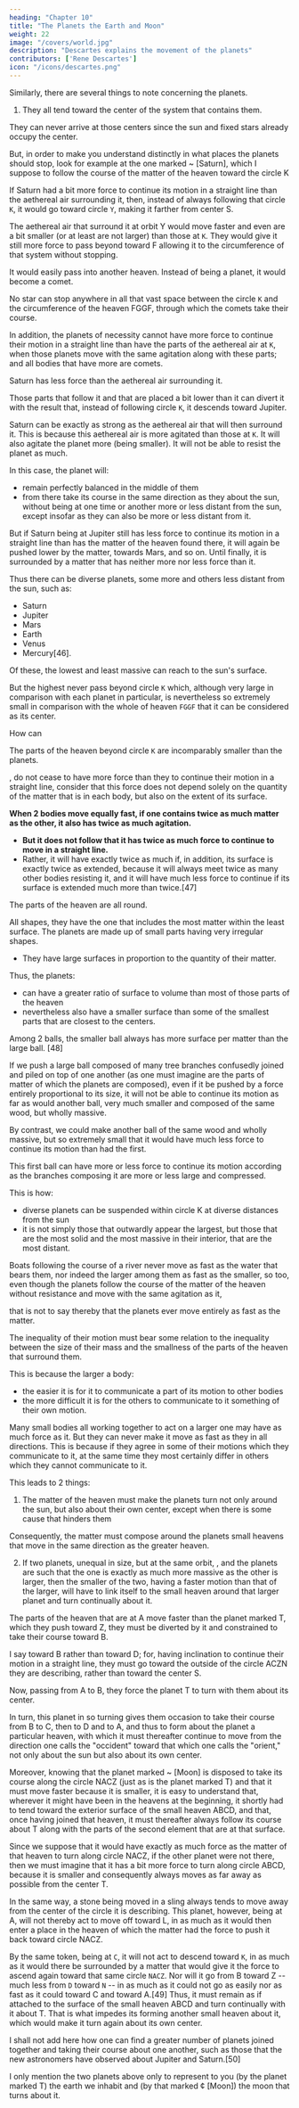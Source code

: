 ```yaml
---
heading: "Chapter 10"
title: "The Planets the Earth and Moon"
weight: 22
image: "/covers/world.jpg"
description: "Descartes explains the movement of the planets"
contributors: ['Rene Descartes']
icon: "/icons/descartes.png"
---
```




Similarly, there are several things to note concerning the planets. 

1. They all tend toward the center of the <!-- heavens --> system that contains them. 

They can never arrive at those centers since the sun and fixed stars already occupy the center. 

But, in order to make you understand distinctly in what places the planets should stop, look for example at the one marked ~ [Saturn], which I suppose to follow the course of the matter of the heaven toward the circle K

If Saturn had a bit more force to continue its motion in a straight line than <!-- do the parts of --> the aethereal air surrounding it, then, instead of always following that circle `K`, it would go toward circle `Y`, making it farther from center S.

The aethereal air that surround it at orbit Y would move faster and even are a bit smaller (or at least are not larger) than those at `K`. They would give it still more force to pass beyond toward F allowing it to the circumference of that system without stopping. 

It would easily pass into another heaven. Instead of being a planet, it would become a comet.

No star can stop anywhere in all that vast space between the circle `K` and the circumference of the heaven FGGF, through which the comets take their course. 

In addition, the planets of necessity cannot have more force to continue their motion in a straight line than have the parts of the aethereal air <!-- second element --> at `K`, when those planets move with the same agitation along with these parts; and all bodies that have more are comets.

Saturn has less force than the <!-- parts of the --> aethereal air surrounding it. 

Those parts that follow it and that are placed a bit lower than it can divert it with the result that, instead of following circle `K`, it descends toward Jupiter. 

Saturn can be exactly as strong as <!-- the parts of --> the aethereal air that will then surround it. This is because <!-- these parts of the second element --> this aethereal air <!-- are --> is more agitated than those at `K`. <!-- They --> It will also agitate the planet more (being <!-- addition --> smaller). <!-- They --> It will not be able to resist the planet as much. 

In this case, the planet will:
- remain perfectly balanced in the middle of them
- from there take its course in the same direction as they about the sun, without being at one time or another more or less distant from the sun, except insofar as they can also be more or less distant from it.

But if Saturn being at Jupiter still has less force to continue its motion in a straight line than has the matter of the heaven found there, it will again be pushed lower by the matter, towards Mars, and so on. Until finally, it is surrounded by a matter that has neither more nor less force than it.

Thus <!-- you see that --> there can be diverse planets, some more and others less distant from the sun, such as:
- Saturn
- Jupiter
- Mars
- Earth
- Venus
- Mercury[46].

Of these, the lowest and least massive can reach to the sun's surface. 

But the highest never pass beyond circle `K` which, although very large in comparison with each planet in particular, is nevertheless so extremely small in comparison with the whole of heaven `FGGF` that it can be considered as its center.

<!-- But, if I still have not made you understand well enough why it can happen that the parts of -->

How can 

The parts of the heaven beyond circle `K` are incomparably smaller than the planets. 

, do not cease to have more force than they to continue their motion in a straight line, consider that this force does not depend solely on the quantity of the matter that is in each body, but also on the extent of its surface. 

**When 2 bodies move equally fast, if one contains twice as much matter as the other, it also has twice as much agitation.** 
- **But it does not follow that it has twice as much force to continue to move in a straight line.** 
- Rather, it will have exactly twice as much if, in addition, its surface is exactly twice as extended, because it will always meet twice as many other bodies resisting it, and it will have much less force to continue if its surface is extended much more than twice.[47]

The parts of the heaven are <!-- just about --> all round. 

All shapes, they have the one that includes the most matter within the least surface. The planets are made up of small parts having very irregular <!-- and extended --> shapes. 
- They have large surfaces in proportion to the quantity of their matter. 

Thus, the planets:
- can have a greater ratio of surface to volume than most of those parts of the heaven
- nevertheless also have a smaller <!-- one --> surface than some of the smallest parts that are closest to the centers. 

Among 2 balls, the smaller ball always has more surface per matter than the large ball. <!-- in proportion to its quantity than has the larger. -->[48]

<!--  such as are those parts of the heavens,  -->

If we push a large ball composed of many tree branches confusedly joined and piled on top of one another (as one must imagine are the parts of matter of which the planets are composed), even if it be pushed by a force entirely proportional to its size, it will not be able to continue its motion as far as would another ball, very much smaller and composed of the same wood, but wholly massive. 

By contrast, we could make another ball of the same wood and wholly massive, but so extremely small that it would have much less force to continue its motion than had the first.

This first ball can have more or less force to continue its motion according as the branches composing it are more or less large and compressed.

This is how:
- diverse planets can be suspended within circle K at diverse distances from the sun
- it is not simply those that outwardly appear the largest, but those that are the most solid and the most massive in their interior, that are the most distant.

Boats following the course of a river never move as fast as the water that bears them, nor indeed the larger among them as fast as the smaller, so too, even though the planets follow the course of the matter of the heaven without resistance and move with the same agitation as it, 

that is not to say thereby that the planets ever move entirely as fast as the matter. 

The inequality of their motion must bear some relation to the inequality between the size of their mass and the smallness of the parts of the heaven that surround them. 

This is because the larger a body:
- the easier it is for it to communicate a part of its motion to other bodies
- the more difficult it is for the others to communicate to it something of their own motion. 

Many small bodies all working together to act on a larger one may have as much force as it. But they can never make it move as fast as they in all directions. This is because if they agree in some of their motions which they communicate to it, at the same time they most certainly differ in others which they cannot communicate to it.

This leads to 2 things:

1. The matter of the heaven must make the planets turn not only around the sun, but also about their own center, except when there is some cause that hinders them

Consequently, the matter must compose around the planets small heavens that move in the same direction as the greater heaven.

2. If two planets, unequal in size, but at the same orbit,  <!-- but disposed to take their course in the heaven at the same distance from the sun -->, and the planets are such that the one is exactly as much more massive as the other is larger, then the smaller of the two, having a faster motion than that of the larger, will have to link itself to the small heaven around that larger planet and turn continually about it.

The parts of the heaven that are at A move faster than the planet marked T, which they push toward Z, they must be diverted by it and constrained to take their course toward B. 

I say toward B rather than toward D; for, having inclination to continue their motion in a straight line, they must go toward the outside of the circle ACZN they are describing, rather than toward the center S. 

Now, passing from A to B, they force the planet T to turn with them about its center. 

In turn, this planet in so turning gives them occasion to take their course from B to C, then to D and to A, and thus to form about the planet a particular heaven, with which it must thereafter continue to move from the direction one calls the "occident" toward that which one calls the "orient," not only about the sun but also about its own center.	

Moreover, knowing that the planet marked ~ [Moon] is disposed to take its course along the circle NACZ (just as is the planet marked T) and that it must move faster because it is smaller, it is easy to understand that, wherever it might have been in the heavens at the beginning, it shortly had to tend toward the exterior surface of the small heaven ABCD, and that, once having joined that heaven, it must thereafter always follow its course about T along with the parts of the second element that are at that surface.

Since we suppose that it would have exactly as much force as the matter of that heaven to turn along circle NACZ, if the other planet were not there, then we must imagine that it has a bit more force to turn along circle ABCD, because it is smaller and consequently always moves as far away as possible from the center T. 

In the same way, a stone being moved in a sling always tends to move away from the center of the circle it is describing. This planet, however, being at A, will not thereby act to move off toward L, in as much as it would then enter a place in the heaven of which the matter had the force to push it back toward circle NACZ. 

By the same token, being at `C`, it will not act to descend toward `K`, in as much as it would there be surrounded by a matter that would give it the force to ascend again toward that same circle `NACZ`. Nor will it go from B toward Z -- much less from `D` toward `N` -- in as much as it could not go as easily nor as fast as it could toward C and toward A.[49] Thus, it must remain as if attached to the surface of the small heaven ABCD and turn continually with it about T. That is what impedes its forming another small heaven about it, which would make it turn again about its own center.

I shall not add here how one can find a greater number of planets joined together and taking their course about one another, such as those that the new astronomers have observed about Jupiter and Saturn.[50] 

I only mention the two planets above only to represent to you (by the planet marked T) the earth we inhabit and (by that marked ¢ [Moon]) the moon that turns about it.


